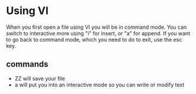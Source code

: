 # Using VI

When you first open a file using VI you will be in command mode.
You can switch to interactive more using "i" for insert, or "a" for 
append.  If you want to go back to command mode, which you need to
do to exit, use the esc key.  

## commands

* ZZ will save your file
* a will put you into an interactive mode so you can write or modify text


